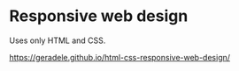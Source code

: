 # Responsive web design 

Uses only HTML and CSS.

https://geradele.github.io/html-css-responsive-web-design/
